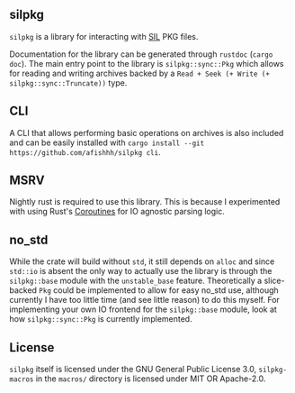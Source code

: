 ## silpkg

`silpkg` is a library for interacting with [SIL](https://achurch.org/SIL/) PKG files.

Documentation for the library can be generated through `rustdoc` (`cargo doc`).
The main entry point to the library is `silpkg::sync::Pkg` which allows for reading and writing archives backed by a `Read + Seek (+ Write (+ silpkg::sync::Truncate))` type.

## CLI

A CLI that allows performing basic operations on archives is also included and can be easily installed with `cargo install --git https://github.com/afishhh/silpkg cli`.

## MSRV

Nightly rust is required to use this library.
This is because I experimented with using Rust's [Coroutines](https://doc.rust-lang.org/beta/unstable-book/language-features/coroutines.html) for IO agnostic parsing logic.

## no_std

While the crate will build without `std`, it still depends on `alloc` and since `std::io` is absent the only way to actually use the library is through the `silpkg::base` module with the `unstable_base` feature.
Theoretically a slice-backed `Pkg` could be implemented to allow for easy no_std use, although currently I have too little time (and see little reason) to do this myself.
For implementing your own IO frontend for the `silpkg::base` module, look at how `silpkg::sync::Pkg` is currently implemented.

## License

`silpkg` itself is licensed under the GNU General Public License 3.0, `silpkg-macros` in the `macros/` directory is licensed under MIT OR Apache-2.0.
